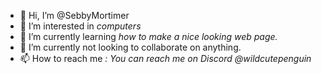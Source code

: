 - 👋 Hi, I’m @SebbyMortimer
- 👀 I’m interested in *computers*
- 🌱 I’m currently learning *how to make a nice looking web page.*
- 💞️ I’m currently not looking to collaborate on anything.
- 📫 How to reach me *: You can reach me on Discord @wildcutepenguin*

<!---
SebbyMortimer/SebbyMortimer is a ✨ special ✨ repository because its `README.md` (this file) appears on your GitHub profile.
You can click the Preview link to take a look at your changes.
--->
